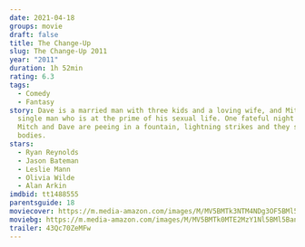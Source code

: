```yaml
---
date: 2021-04-18
groups: movie
draft: false
title: The Change-Up
slug: The Change-Up 2011
year: "2011"
duration: 1h 52min
rating: 6.3
tags:
  - Comedy
  - Fantasy
story: Dave is a married man with three kids and a loving wife, and Mitch is a
  single man who is at the prime of his sexual life. One fateful night while
  Mitch and Dave are peeing in a fountain, lightning strikes and they switch
  bodies.
stars:
  - Ryan Reynolds
  - Jason Bateman
  - Leslie Mann
  - Olivia Wilde
  - Alan Arkin
imdbid: tt1488555
parentsguide: 18
moviecover: https://m.media-amazon.com/images/M/MV5BMTk3NTM4NDg3OF5BMl5BanBnXkFtZTcwNDk3MzEwNQ@@._V1_FMjpg_UY863_.jpg
moviebg: https://m.media-amazon.com/images/M/MV5BMTk0MTE2MzY1Nl5BMl5BanBnXkFtZTcwNzkyNTY5NQ@@._V1_FMjpg_UX1280_.jpg
trailer: 43Qc70ZeMFw
---
```

